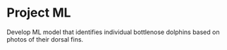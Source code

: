 # Project ML
Develop ML model that identifies individual bottlenose dolphins based on photos of their dorsal fins.